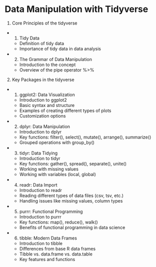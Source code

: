 # Data Manipulation with Tidyverse


1. Core Principles of the tidyverse

- 1. Tidy Data
    - Definition of tidy data
    - Importance of tidy data in data analysis
- 2. The Grammar of Data Manipulation
  - Introduction to the concept
  - Overview of the pipe operator %>%

2. Key Packages in the tidyverse

- 1. ggplot2: Data Visualization
    - Introduction to ggplot2
    - Basic syntax and structure
    - Examples of creating different types of plots
    - Customization options
- 2. dplyr: Data Manipulation
    - Introduction to dplyr
    - Key functions: filter(), select(), mutate(), arrange(), summarize()
    - Grouped operations with group_by()
- 3. tidyr: Data Tidying
    - Introduction to tidyr
    - Key functions: gather(), spread(), separate(), unite()
    - Working with missing values
    - Working with variables (local, global)
- 4. readr: Data Import
    - Introduction to readr
    -  Reading different types of data files (csv, tsv, etc.)
    - Handling issues like missing values, column types
- 5. purrr: Functional Programming
    - Introduction to purrr
    - Key functions: map(), reduce(), walk()
    - Benefits of functional programming in data science
- 6. tibble: Modern Data Frames
    - Introduction to tibble
    - Differences from base R data frames
    - Tibble vs. data.frame vs. data.table
    - Key features and functions
